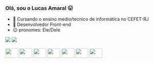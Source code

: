 ### Olá, sou o Lucas Amaral 😛


- 🌱 Cursando o ensino medio/tecnico de informática no CEFET-RJ
- 🎨 Desenvolvedor Front-end
- 😉  pronomes: Ele/Dele


<div>
    <img heigth="180em" src="https://github-readme-stats.vercel.app/api?username=LucasLimaAmaral&theme=onedark">
    <img heigth="180em" src="https://github-readme-stats.vercel.app/api/top-langs/?username=LucasLimaAmaral&theme=onedark">
</div>

<div style="display: inline-block"><br>
    <img aling="center" height="30" width="40" alt="" src="https://cdn.jsdelivr.net/gh/devicons/devicon/icons/html5/html5-original.svg">
    <img aling="center" height="30" width="40" alt="" src="https://cdn.jsdelivr.net/gh/devicons/devicon/icons/css3/css3-original.svg">
    <img aling="center" height="30" width="40" alt="" src="https://cdn.jsdelivr.net/gh/devicons/devicon/icons/javascript/javascript-original.svg">
    <img aling="center" height="30" width="40" alt="" src="https://cdn.jsdelivr.net/gh/devicons/devicon/icons/python/python-original.svg">
    <img aling="center" height="30" width="40" alt="" src="https://cdn.jsdelivr.net/gh/devicons/devicon/icons/c/c-original.svg">
    <img aling="center" height="30" width="40" alt="" src="https://cdn.jsdelivr.net/gh/devicons/devicon/icons/postgresql/postgresql-original.svg">
    <img aling="center" height="30" width="40" alt="" src="https://cdn.jsdelivr.net/gh/devicons/devicon/icons/java/java-original.svg">
</div>

